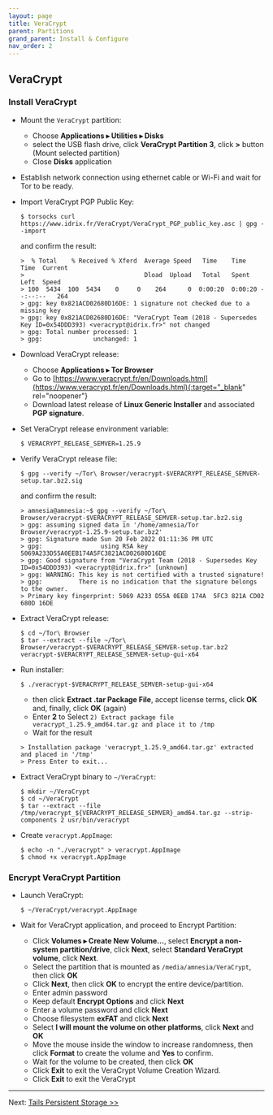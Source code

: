 ```yaml
---
layout: page
title: VeraCrypt
parent: Partitions
grand_parent: Install & Configure
nav_order: 2
---
```


## VeraCrypt

### Install VeraCrypt

* Mount the `VeraCrypt` partition:
  * Choose **Applications ▸ Utilities ▸ Disks**
  * select the USB flash drive, click **VeraCrypt Partition 3**, click **>** button (Mount selected partition)
  * Close **Disks** application


* Establish network connection using ethernet cable or Wi-Fi and wait for Tor to be ready.


* Import VeraCrypt PGP Public Key:
  ```shell
  $ torsocks curl https://www.idrix.fr/VeraCrypt/VeraCrypt_PGP_public_key.asc | gpg --import
  ```
  and confirm the result:
  ```shell
  >  % Total    % Received % Xferd  Average Speed   Time    Time     Time  Current
  >                                 Dload  Upload   Total   Spent    Left  Speed
  > 100  5434  100  5434    0     0    264      0  0:00:20  0:00:20 --:--:--   264
  > gpg: key 0x821ACD02680D16DE: 1 signature not checked due to a missing key
  > gpg: key 0x821ACD02680D16DE: "VeraCrypt Team (2018 - Supersedes Key ID=0x54DDD393) <veracrypt@idrix.fr>" not changed
  > gpg: Total number processed: 1
  > gpg:              unchanged: 1
  ```


* Download VeraCrypt release:
  * Choose **Applications ▸ Tor Browser**
  * Go to [https://www.veracrypt.fr/en/Downloads.html](https://www.veracrypt.fr/en/Downloads.html){:target="_blank" rel="noopener"} 
  * Download latest release of **Linux Generic Installer** and associated **PGP signature**.


* Set VeraCrypt release environment variable:
  ```shell
  $ VERACRYPT_RELEASE_SEMVER=1.25.9
  ```
  
* Verify VeraCrypt release file:
  ```shell
  $ gpg --verify ~/Tor\ Browser/veracrypt-$VERACRYPT_RELEASE_SEMVER-setup.tar.bz2.sig
  ```
  and confirm the result:
  ```shell
  > amnesia@amnesia:~$ gpg --verify ~/Tor\ Browser/veracrypt-$VERACRYPT_RELEASE_SEMVER-setup.tar.bz2.sig
  > gpg: assuming signed data in '/home/amnesia/Tor Browser/veracrypt-1.25.9-setup.tar.bz2'
  > gpg: Signature made Sun 20 Feb 2022 01:11:36 PM UTC
  > gpg:                using RSA key 5069A233D55A0EEB174A5FC3821ACD02680D16DE
  > gpg: Good signature from "VeraCrypt Team (2018 - Supersedes Key ID=0x54DDD393) <veracrypt@idrix.fr>" [unknown]
  > gpg: WARNING: This key is not certified with a trusted signature!
  > gpg:          There is no indication that the signature belongs to the owner.
  > Primary key fingerprint: 5069 A233 D55A 0EEB 174A  5FC3 821A CD02 680D 16DE
  ```


* Extract VeraCrypt release:
  ```shell
  $ cd ~/Tor\ Browser
  $ tar --extract --file ~/Tor\ Browser/veracrypt-$VERACRYPT_RELEASE_SEMVER-setup.tar.bz2 veracrypt-$VERACRYPT_RELEASE_SEMVER-setup-gui-x64
  ```


* Run installer:
  ```shell
  $ ./veracrypt-$VERACRYPT_RELEASE_SEMVER-setup-gui-x64
  ```
    
  * then click **Extract .tar Package File**, accept license terms, click **OK** and, finally, click **OK** (again)
  * Enter **2** to Select `2) Extract package file veracrypt_1.25.9_amd64.tar.gz and place it to /tmp`
  * Wait for the result
  
  ```
  > Installation package 'veracrypt_1.25.9_amd64.tar.gz' extracted and placed in '/tmp'
  > Press Enter to exit... 
  ```

* Extract VeraCrypt binary to `~/VeraCrypt`:
  ```shell
  $ mkdir ~/VeraCrypt
  $ cd ~/VeraCrypt
  $ tar --extract --file /tmp/veracrypt_${VERACRYPT_RELEASE_SEMVER}_amd64.tar.gz --strip-components 2 usr/bin/veracrypt
  ```


* Create `veracrypt.AppImage`:
  ```shell
  $ echo -n "./veracrypt" > veracrypt.AppImage
  $ chmod +x veracrypt.AppImage
  ```


### Encrypt VeraCrypt Partition

* Launch VeraCrypt:
  ```shell
  $ ~/VeraCrypt/veracrypt.AppImage
  ```

* Wait for VeraCrypt application, and proceed to Encrypt Partition:
  * Click **Volumes ▸ Create New Volume...**, select **Encrypt a non-system partition/drive**, click **Next**, select **Standard VeraCrypt volume**, click **Next**.
  * Select the partition that is mounted as `/media/amnesia/VeraCrypt`, then click **OK**
  * Click **Next**, then click **OK** to encrypt the entire device/partition.
  * Enter admin password
  * Keep default **Encrypt Options** and click **Next**
  * Enter a volume password and click **Next**
  * Choose filesystem **exFAT** and click **Next**
  * Select **I will mount the volume on other platforms**, click **Next** and **OK**
  * Move the mouse inside the window to increase randomness, then click **Format** to create the volume and **Yes** to confirm.
  * Wait for the volume to be created, then click **OK**
  * Click **Exit** to exit the VeraCrypt Volume Creation Wizard.
  * Click **Exit** to exit the VeraCrypt


---
Next:  [Tails Persistent Storage >>](partitions_tailspersistent.html)
